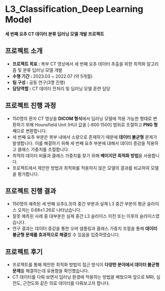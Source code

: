 # L3_Classification_Deep Learning Model

**세 번째 요추 CT 데이터 분류 딥러닝 모델 개발 프로젝트**

## 프로젝트 소개

- **프로젝트 목표 :** 복부 CT 영상에서 세 번째 요추 데이터 추출을 위한 최적화 알고리즘 및 분류 딥러닝 모델 개발
- **수행 기간 :** 2023.03 ~ 2022.07 (약 5개월)
- **팀 구성 :** 공동 연구(3명 진행)
- **담당역할 :**  CT 데이터 전처리 및  딥러닝 모델 훈련 담당

## 프로젝트 진행 과정

- 150명의 환자 CT 영상을 **DICOM 형식**에서 딥러닝 모델에 적용 가능한 형태로 변환하기 위해 Hounsfield Unit (HU) 값을 [-800 1500] 범위로 조절하고 **PNG 형식**으로 변환합니다.
- 세 번째 요추 부분은 복부 내에서 소량으로 존재하기 때문에 **데이터 불균형** 문제가 발생합니다.
이를 해결하기 위해 세 번째 요추 부분에 대해서 데이터 증강을 적용하고 클래스 가중치를 조절합니다.
- 최적의 데이터 비율과 클래스 가중치를 찾기 위해 **베이지안 최적화 방법**을 사용합니다.
- 프로젝트에서 제안한 방법과 최적화를 적용하지 않은 모델의 결과를 비교하여 모델을 평가합니다.

## 프로젝트 진행 결과

- 150명의 예측된 세 번째 요추(L3)의 중간 부분과 실제 L3 중간 부분의 평균 슬라이스 오차는 0.68±1.26로 나타났습니다.
- 잘못 예측된 사례 중 대부분은 실제 중간 L3 슬라이스 이전 또는 이후의 슬라이스였습니다.
- 연구 결과는 데이터 증강을 통한 오버 샘플링과 클래스 가중치 조절을 통해 **데이터 불균형 문제를 효과적으로 해결**할 수 있음을 입증하였습니다.

## 프로젝트 후기

- 프로젝트를 통해 제안한 최적화 방법의 접근 방식이 **다양한 분야에서 데이터 불균형 문제**를 해결하는데 유용함을 확인했습니다.
- CT 데이터를 다뤄 보면서 딥러닝 환경에 적용하는 방법을 배웠으며 앞으로 MRI, 심전도, 근전도와 같은 의료 데이터를 다뤄보고자 합니다.
